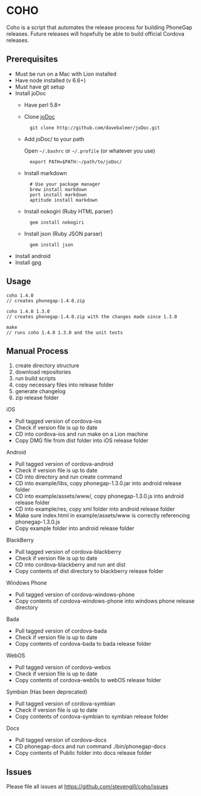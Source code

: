 COHO
=======

Coho is a script that automates the release process for building PhoneGap releases. Future releases will hopefully be able to build official Cordova releases.

Prerequisites
-------------
 - Must be run on a Mac with Lion installed
 - Have node installed (v 6.6+)
 - Must have git setup 
 - Install joDoc
	- Have perl 5.8+
	- Clone [joDoc](http://github.com/davebalmer/jodoc)

	        git clone http://github.com/davebalmer/joDoc.git

	- Add joDoc/ to your path

	  Open `~/.bashrc` or `~/.profile` (or whatever you use)

	        export PATH=$PATH:~/path/to/joDoc/

	- Install markdown

	        # Use your package manager
	        brew install markdown
	        port install markdown
	        aptitude install markdown

	- Install nokogiri (Ruby HTML parser)

	        gem install nokogiri

	- Install json (Ruby JSON parser)

	        gem install json
- Install android 
- Install gpg

Usage
-----
	coho 1.4.0
   	// creates phonegap-1.4.0.zip

	coho 1.4.0 1.3.0
	// creates phonegap-1.4.0.zip with the changes made since 1.3.0
	
	make
	// runs coho 1.4.0 1.3.0 and the unit tests
	


Manual Process
--------------

1. create directory structure
2. download repositories
3. run build scripts
4. copy necessary files into release folder
5. generate changelog
6. zip release folder


iOS
 - Pull tagged version of cordova-ios 
 - Check if version file is up to date
 - CD into cordova-ios and run make on a Lion machine
 - Copy DMG file from dist folder into iOS release folder

Android
 - Pull tagged version of cordova-android
 - Check if version file is up to date
 - CD into directory and run create command
 - CD into example/libs, copy phonegap-1.3.0.jar into android release folder
 - CD into example/assets/www/, copy phonegap-1.3.0.js into android release folder
 - CD into example/res, copy xml folder into android release folder
 - Make sure index.html in example/assets/www is correctly referencing phonegap-1.3.0.js
 - Copy example folder into android release folder

BlackBerry
 - Pull tagged version of cordova-blackberry
 - Check if version file is up to date
 - CD into cordova-blackberry and run ant dist
 - Copy contents of dist directory to blackberry release folder
 
Windows Phone
 - Pull tagged version of cordova-windows-phone
 - Copy contents of cordova-windows-phone into windows phone release directory

Bada
 - Pull tagged version of cordova-bada 
 - Check if version file is up to date
 - Copy contents of cordova-bada to bada release folder

WebOS
 - Pull tagged version of cordova-webos
 - Check if version file is up to date
 - Copy contents of cordova-web0s to webOS release folder 

Symbian (Has been deprecated)
 - Pull tagged version of cordova-symbian
 - Check if version file is up to date
 - Copy contents of cordova-symbian to symbian release folder


Docs
 - Pull tagged version of cordova-docs
 - CD phonegap-docs and run command ./bin/phonegap-docs
 - Copy contents of Public folder into docs release folder

Issues
------

Please file all issues at https://github.com/stevengill/coho/issues